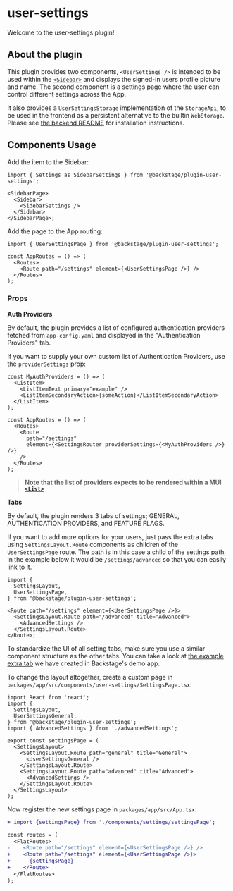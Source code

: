 # user-settings

Welcome to the user-settings plugin!

## About the plugin

This plugin provides two components, `<UserSettings />` is intended to be used within the [`<Sidebar>`](https://backstage.io/storybook/?path=/story/sidebar--sample-sidebar) and displays the signed-in users profile picture and name. The second component is a settings page where the user can control different settings across the App.

It also provides a `UserSettingsStorage` implementation of the `StorageApi`, to
be used in the frontend as a persistent alternative to the builtin `WebStorage`.
Please see [the backend
README](https://github.com/backstage/backstage/tree/master/plugins/user-settings-backend)
for installation instructions.

## Components Usage

Add the item to the Sidebar:

```tsx
import { Settings as SidebarSettings } from '@backstage/plugin-user-settings';

<SidebarPage>
  <Sidebar>
    <SidebarSettings />
  </Sidebar>
</SidebarPage>;
```

Add the page to the App routing:

```tsx
import { UserSettingsPage } from '@backstage/plugin-user-settings';

const AppRoutes = () => (
  <Routes>
    <Route path="/settings" element={<UserSettingsPage />} />
  </Routes>
);
```

### Props

**Auth Providers**

By default, the plugin provides a list of configured authentication providers fetched from `app-config.yaml` and displayed in the "Authentication Providers" tab.

If you want to supply your own custom list of Authentication Providers, use the `providerSettings` prop:

```tsx
const MyAuthProviders = () => (
  <ListItem>
    <ListItemText primary="example" />
    <ListItemSecondaryAction>{someAction}</ListItemSecondaryAction>
  </ListItem>
);

const AppRoutes = () => (
  <Routes>
    <Route
      path="/settings"
      element={<SettingsRouter providerSettings={<MyAuthProviders />} />}
    />
  </Routes>
);
```

> **Note that the list of providers expects to be rendered within a MUI [`<List>`](https://material-ui.com/components/lists/)**

**Tabs**

By default, the plugin renders 3 tabs of settings; GENERAL, AUTHENTICATION PROVIDERS, and FEATURE FLAGS.

If you want to add more options for your users,
just pass the extra tabs using `SettingsLayout.Route` components as children of the `UserSettingsPage` route.
The path is in this case a child of the settings path,
in the example below it would be `/settings/advanced` so that you can easily link to it.

```tsx
import {
  SettingsLayout,
  UserSettingsPage,
} from '@backstage/plugin-user-settings';

<Route path="/settings" element={<UserSettingsPage />}>
  <SettingsLayout.Route path="/advanced" title="Advanced">
    <AdvancedSettings />
  </SettingsLayout.Route>
</Route>;
```

To standardize the UI of all setting tabs,
make sure you use a similar component structure as the other tabs.
You can take a look at
[the example extra tab](https://github.com/backstage/backstage/blob/master/packages/app/src/components/advancedSettings/AdvancedSettings.tsx)
we have created in Backstage's demo app.

To change the layout altogether, create a custom page in `packages/app/src/components/user-settings/SettingsPage.tsx`:

```tsx
import React from 'react';
import {
  SettingsLayout,
  UserSettingsGeneral,
} from '@backstage/plugin-user-settings';
import { AdvancedSettings } from './advancedSettings';

export const settingsPage = (
  <SettingsLayout>
    <SettingsLayout.Route path="general" title="General">
      <UserSettingsGeneral />
    </SettingsLayout.Route>
    <SettingsLayout.Route path="advanced" title="Advanced">
      <AdvancedSettings />
    </SettingsLayout.Route>
  </SettingsLayout>
);
```

Now register the new settings page in `packages/app/src/App.tsx`:

```diff
+ import {settingsPage} from './components/settings/settingsPage';

const routes = (
  <FlatRoutes>
-    <Route path="/settings" element={<UserSettingsPage />} />
+    <Route path="/settings" element={<UserSettingsPage />}>
+      {settingsPage}
+    </Route>
  </FlatRoutes>
);
```

